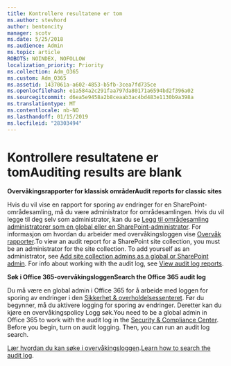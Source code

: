 ```yaml
---
title: Kontrollere resultatene er tom
ms.author: stevhord
author: bentoncity
manager: scotv
ms.date: 5/25/2018
ms.audience: Admin
ms.topic: article
ROBOTS: NOINDEX, NOFOLLOW
localization_priority: Priority
ms.collection: Adm_O365
ms.custom: Adm_O365
ms.assetid: 1437061a-a602-4853-b5fb-3cea7fd735ce
ms.openlocfilehash: e1a584a2c291faa797da80171a6594bd2f396a02
ms.sourcegitcommit: d6ea5e9458a2b8ceaab3ac4bd483e1130b9a398a
ms.translationtype: MT
ms.contentlocale: nb-NO
ms.lasthandoff: 01/15/2019
ms.locfileid: "28303494"
---
```

# <a name="auditing-results-are-blank"></a><span data-ttu-id="38928-102">Kontrollere resultatene er tom</span><span class="sxs-lookup"><span data-stu-id="38928-102">Auditing results are blank</span></span>

 <span data-ttu-id="38928-103">**Overvåkingsrapporter for klassisk områder**</span><span class="sxs-lookup"><span data-stu-id="38928-103">**Audit reports for classic sites**</span></span>
  
<span data-ttu-id="38928-p101">Hvis du vil vise en rapport for sporing av endringer for en SharePoint-områdesamling, må du være administrator for områdesamlingen. Hvis du vil legge til deg selv som administrator, kan du se [Legg til områdesamling administratorer som en global eller en SharePoint-administrator](https://go.microsoft.com/fwlink/?linkid=869390). For informasjon om hvordan du arbeider med overvåkingsloggen vise [Overvåk rapporter](https://go.microsoft.com/fwlink/?linkid=395237).</span><span class="sxs-lookup"><span data-stu-id="38928-p101">To view an audit report for a SharePoint site collection, you must be an administrator for the site collection. To add yourself as an administrator, see [Add site collection admins as a global or SharePoint admin](https://go.microsoft.com/fwlink/?linkid=869390). For info about working with the audit log, see [View audit log reports](https://go.microsoft.com/fwlink/?linkid=395237).</span></span> 
  
 <span data-ttu-id="38928-106">**Søk i Office 365-overvåkingsloggen**</span><span class="sxs-lookup"><span data-stu-id="38928-106">**Search the Office 365 audit log**</span></span>
  
<span data-ttu-id="38928-p102">Du må være en global admin i Office 365 for å arbeide med loggen for sporing av endringer i den [Sikkerhet &amp; overholdelsessenteret](https://protection.office.com). Før du begynner, må du aktivere logging for sporing av endringer. Deretter kan du kjøre en overvåkingspolicy Logg søk.</span><span class="sxs-lookup"><span data-stu-id="38928-p102">You need to be a global admin in Office 365 to work with the audit log in the [Security &amp; Compliance Center](https://protection.office.com). Before you begin, turn on audit logging. Then, you can run an audit log search.</span></span> 
  
<span data-ttu-id="38928-110">[Lær hvordan du kan søke i overvåkingsloggen](https://go.microsoft.com/fwlink/?linkid=708432).</span><span class="sxs-lookup"><span data-stu-id="38928-110">[Learn how to search the audit log](https://go.microsoft.com/fwlink/?linkid=708432).</span></span>
  

